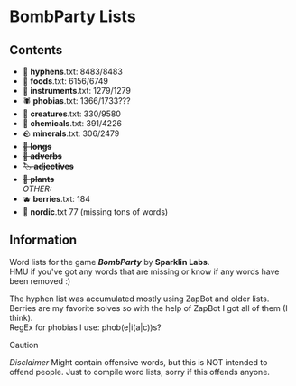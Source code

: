 # BombParty Lists
## Contents
* :link: **hyphens**.txt: 8483/8483
* :hamburger: **foods**.txt: 6156/6749
* :guitar: **instruments**.txt: 1279/1279
* :spider: **phobias**.txt: 1366/1733???
* :butterfly: **creatures**.txt: 330/9580
* :test_tube: **chemicals**.txt: 391/4226
* :rock: **minerals**.txt: 306/2479
* ~~:straight_ruler: **longs**~~
* ~~:stars: **adverbs**~~
* ~~:label: **adjectives**~~
* ~~:seedling: **plants**~~
<br>*OTHER:*
* :blueberries: **berries**.txt: 184
* :ship: **nordic**.txt 77 (missing tons of words)

## Information
Word lists for the game ***BombParty*** by **Sparklin Labs**.<br>
HMU if you've got any words that are missing or know if any words have been removed :)

The hyphen list was accumulated mostly using ZapBot and older lists.<br>
Berries are my favorite solves so with the help of ZapBot I got all of them (I think).<br>
RegEx for phobias I use: phob(e|i(a|c))s?<br>

> [!CAUTION]
> *Disclaimer*
> Might contain offensive words, but this is NOT intended to offend people. Just to compile word lists, sorry if this offends anyone.